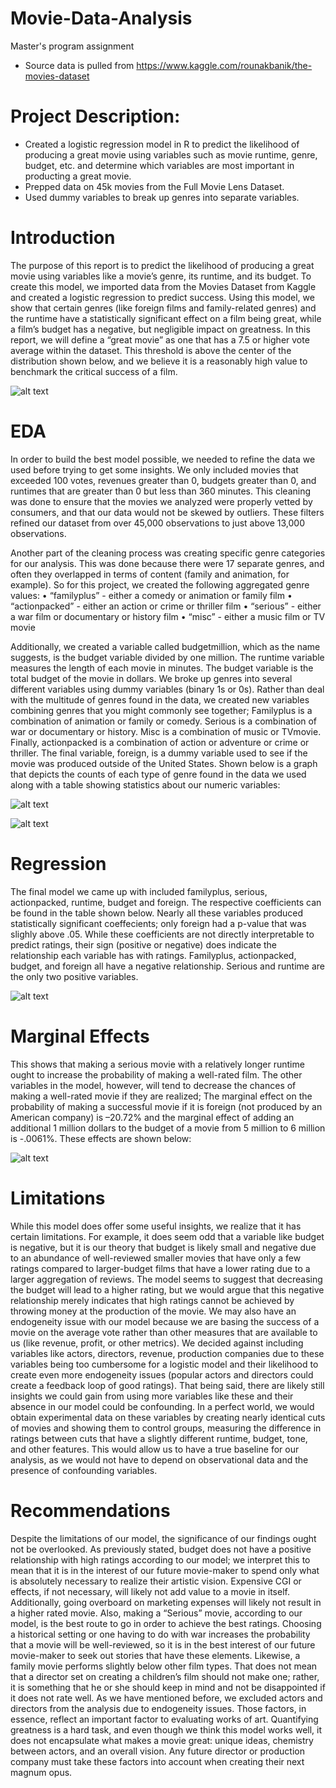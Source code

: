 # Movie-Data-Analysis
Master's program assignment 
* Source data is pulled from https://www.kaggle.com/rounakbanik/the-movies-dataset

# Project Description:
* Created a logistic regression model in R to predict the likelihood of producing a great movie using variables such as movie runtime, genre, budget, etc. and determine which variables are most important in producting a great movie.
* Prepped data on 45k movies from the Full Movie Lens Dataset.
* Used dummy variables to break up genres into separate variables. 

# Introduction
The purpose of this report is to predict the likelihood of producing a great movie using variables like a
movie’s genre, its runtime, and its budget. To create this model, we imported data from the Movies Dataset
from Kaggle and created a logistic regression to predict success. Using this model, we show that certain
genres (like foreign films and family-related genres) and the runtime have a statistically significant effect on
a film being great, while a film’s budget has a negative, but negligible impact on greatness.
In this report, we will define a “great movie” as one that has a 7.5 or higher vote average within the dataset.
This threshold is above the center of the distribution shown below, and we believe it is a reasonably high
value to benchmark the critical success of a film.

![alt text](https://github.com/edonnally/Movie-Data-Analysis/blob/main/Average%20Movie%20Vote%20Score.PNG)

# EDA
In order to build the best model possible, we needed to refine the data we used before trying to get some
insights. We only included movies that exceeded 100 votes, revenues greater than 0, budgets greater than 0,
and runtimes that are greater than 0 but less than 360 minutes. This cleaning was done to ensure that the
movies we analyzed were properly vetted by consumers, and that our data would not be skewed by outliers.
These filters refined our dataset from over 45,000 observations to just above 13,000 observations.

Another part of the cleaning process was creating specific genre categories for our analysis. This was done
because there were 17 separate genres, and often they overlapped in terms of content (family and animation,
for example). So for this project, we created the following aggregated genre values:
• “familyplus” - either a comedy or animation or family film
• “actionpacked” - either an action or crime or thriller film
• “serious” - either a war film or documentary or history film
• “misc” - either a music film or TV movie

Additionally, we created a variable called budgetmillion, which as the name suggests, is the budget variable
divided by one million.
The runtime variable measures the length of each movie in minutes. The budget variable is the total budget
of the movie in dollars. We broke up genres into several different variables using dummy variables (binary 1s
or 0s). Rather than deal with the multitude of genres found in the data, we created new variables combining
genres that you might commonly see together; Familyplus is a combination of animation or family or comedy.
Serious is a combination of war or documentary or history. Misc is a combination of music or TVmovie.
Finally, actionpacked is a combination of action or adventure or crime or thriller. The final variable, foreign,
is a dummy variable used to see if the movie was produced outside of the United States. Shown below is a
graph that depicts the counts of each type of genre found in the data we used along with a table showing
statistics about our numeric variables:

![alt text](https://github.com/edonnally/Movie-Data-Analysis/blob/main/Count%20of%20Movies%20by%20Genre.PNG)

![alt text](https://github.com/edonnally/Movie-Data-Analysis/blob/main/Table1.PNG)

# Regression
The final model we came up with included familyplus, serious, actionpacked, runtime, budget and foreign.
The respective coefficients can be found in the table shown below. Nearly all these variables produced
statistically significant coeffecients; only foreign had a p-value that was slighly above .05. While these
coefficients are not directly interpretable to predict ratings, their sign (positive or negative) does indicate
the relationship each variable has with ratings. Familyplus, actionpacked, budget, and foreign all have a
negative relationship. Serious and runtime are the only two positive variables.

![alt text](https://github.com/edonnally/Movie-Data-Analysis/blob/main/Coefficient%20Table.PNG)

# Marginal Effects
This shows that making a serious movie with a relatively longer runtime ought to increase the probability
of making a well-rated film. The other variables in the model, however, will tend to decrease the chances of
making a well-rated movie if they are realized; The marginal effect on the probability of making a successful
movie if it is foreign (not produced by an American company) is –20.72% and the marginal effect of adding
an additional 1 million dollars to the budget of a movie from 5 million to 6 million is -.0061%. These effects
are shown below:

![alt text](https://github.com/edonnally/Movie-Data-Analysis/blob/main/MarginalEffects.PNG)


# Limitations

While this model does offer some useful insights, we realize that it has certain limitations. For example,
it does seem odd that a variable like budget is negative, but it is our theory that budget is likely small
and negative due to an abundance of well-reviewed smaller movies that have only a few ratings compared
to larger-budget films that have a lower rating due to a larger aggregation of reviews. The model seems
to suggest that decreasing the budget will lead to a higher rating, but we would argue that this negative
relationship merely indicates that high ratings cannot be achieved by throwing money at the production of
the movie.
We may also have an endogeneity issue with our model because we are basing the success of a movie on
the average vote rather than other measures that are available to us (like revenue, profit, or other metrics).
We decided against including variables like actors, directors, revenue, production companies due to these
variables being too cumbersome for a logistic model and their likelihood to create even more endogeneity
issues (popular actors and directors could create a feedback loop of good ratings). That being said, there
are likely still insights we could gain from using more variables like these and their absence in our model
could be confounding.
In a perfect world, we would obtain experimental data on these variables by creating nearly identical cuts
of movies and showing them to control groups, measuring the difference in ratings between cuts that have
a slightly different runtime, budget, tone, and other features. This would allow us to have a true baseline
for our analysis, as we would not have to depend on observational data and the presence of confounding
variables.
# Recommendations

Despite the limitations of our model, the significance of our findings ought not be overlooked. As previously
stated, budget does not have a positive relationship with high ratings according to our model; we interpret
this to mean that it is in the interest of our future movie-maker to spend only what is absolutely necessary
to realize their artistic vision. Expensive CGI or effects, if not necessary, will likely not add value to a movie
in itself. Additionally, going overboard on marketing expenses will likely not result in a higher rated movie.
Also, making a “Serious” movie, according to our model, is the best route to go in order to achieve the best
ratings. Choosing a historical setting or one having to do with war increases the probability that a movie
will be well-reviewed, so it is in the best interest of our future movie-maker to seek out stories that have
these elements. Likewise, a family movie performs slightly below other film types. That does not mean that
a director set on creating a children’s film should not make one; rather, it is something that he or she should
keep in mind and not be disappointed if it does not rate well.
As we have mentioned before, we excluded actors and directors from the analysis due to endogeneity issues.
Those factors, in essence, reflect an important factor to evaluating works of art. Quantifying greatness is a
hard task, and even though we think this model works well, it does not encapsulate what makes a movie
great: unique ideas, chemistry between actors, and an overall vision. Any future director or production
company must take these factors into account when creating their next magnum opus.

